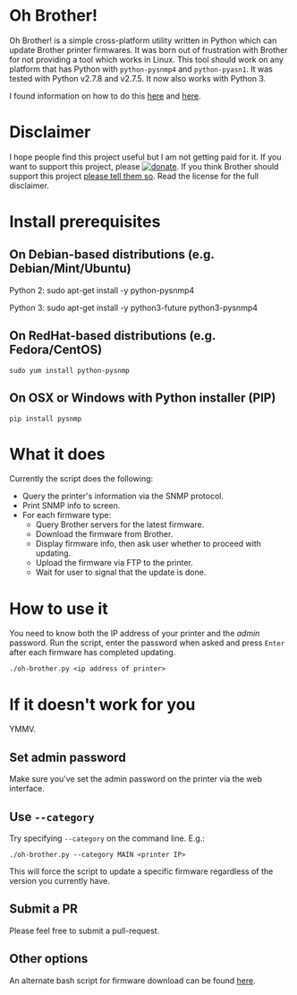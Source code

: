 # Oh Brother!
Oh Brother! is a simple cross-platform utility written in Python which can
update Brother printer firmwares.  It was born out of frustration with Brother
for not providing a tool which works in Linux.  This tool should work on any
platform that has Python with ``python-pysnmp4`` and ``python-pyasn1``.  It was tested with Python
v2.7.8 and v2.7.5.  It now also works with Python 3.

I found information on how to do this
[here](https://cbompart.wordpress.com/2014/02/05/printer-update/) and
[here](http://pschla.blogspot.com/2013/08/resurrecting-brother-hl-2250dn-after.html).

# Disclaimer
I hope people find this project useful but I am not getting paid for it.  If you want to support this project, please [![donate](https://www.paypalobjects.com/en_US/i/btn/btn_donate_SM.gif)](https://www.paypal.com/cgi-bin/webscr?cmd=_s-xclick&hosted_button_id=J23DKKKYZRTA4).  If you think Brother should support this project [please tell them so](https://support.brother.com/g/b/contacttop.aspx).  Read the license for the full disclaimer.

# Install prerequisites

## On Debian-based distributions (e.g. Debian/Mint/Ubuntu)

Python 2: 
    sudo apt-get install -y python-pysnmp4

Python 3:
    sudo apt-get install -y python3-future python3-pysnmp4

## On RedHat-based distributions (e.g. Fedora/CentOS)

```
sudo yum install python-pysnmp
```

## On OSX or Windows with Python installer (PIP)

```
pip install pysnmp
```

# What it does
Currently the script does the following:

  * Query the printer's information via the SNMP protocol.
  * Print SNMP info to screen.
  * For each firmware type:
    * Query Brother servers for the latest firmware.
    * Download the firmware from Brother.
    * Display firmware info, then ask user whether to proceed with updating.
    * Upload the firmware via FTP to the printer.
    * Wait for user to signal that the update is done.

# How to use it
You need to know both the IP address of your printer and the *admin* password.
Run the script, enter the password when asked and press ```Enter``` after each
firmware has completed updating.


```
./oh-brother.py <ip address of printer>
```

# If it doesn't work for you
YMMV.

## Set admin password
Make sure you've set the admin password on the printer via the web interface.

## Use ``--category``
Try specifying ``--category`` on the command line.  E.g.:

    ./oh-brother.py --category MAIN <printer IP>

This will force the script to update a specific firmware regardless of the
version you currently have.

## Submit a PR
Please feel free to submit a pull-request.

## Other options
An alternate bash script for firmware download can be found [here](https://cbompart.wordpress.com/2014/05/26/brother-printer-firmware-part-2/).
